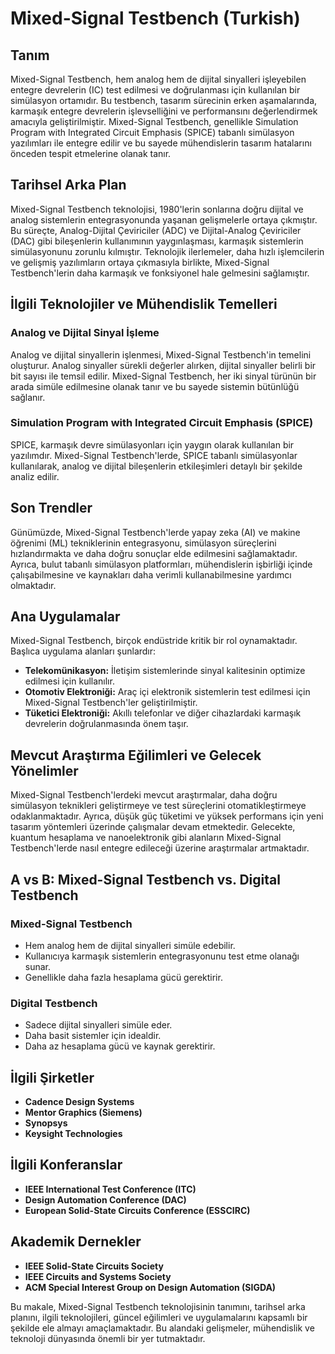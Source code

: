 # Mixed-Signal Testbench (Turkish)

## Tanım

Mixed-Signal Testbench, hem analog hem de dijital sinyalleri işleyebilen entegre devrelerin (IC) test edilmesi ve doğrulanması için kullanılan bir simülasyon ortamıdır. Bu testbench, tasarım sürecinin erken aşamalarında, karmaşık entegre devrelerin işlevselliğini ve performansını değerlendirmek amacıyla geliştirilmiştir. Mixed-Signal Testbench, genellikle Simulation Program with Integrated Circuit Emphasis (SPICE) tabanlı simülasyon yazılımları ile entegre edilir ve bu sayede mühendislerin tasarım hatalarını önceden tespit etmelerine olanak tanır.

## Tarihsel Arka Plan

Mixed-Signal Testbench teknolojisi, 1980'lerin sonlarına doğru dijital ve analog sistemlerin entegrasyonunda yaşanan gelişmelerle ortaya çıkmıştır. Bu süreçte, Analog-Dijital Çeviriciler (ADC) ve Dijital-Analog Çeviriciler (DAC) gibi bileşenlerin kullanımının yaygınlaşması, karmaşık sistemlerin simülasyonunu zorunlu kılmıştır. Teknolojik ilerlemeler, daha hızlı işlemcilerin ve gelişmiş yazılımların ortaya çıkmasıyla birlikte, Mixed-Signal Testbench'lerin daha karmaşık ve fonksiyonel hale gelmesini sağlamıştır.

## İlgili Teknolojiler ve Mühendislik Temelleri

### Analog ve Dijital Sinyal İşleme

Analog ve dijital sinyallerin işlenmesi, Mixed-Signal Testbench'in temelini oluşturur. Analog sinyaller sürekli değerler alırken, dijital sinyaller belirli bir bit sayısı ile temsil edilir. Mixed-Signal Testbench, her iki sinyal türünün bir arada simüle edilmesine olanak tanır ve bu sayede sistemin bütünlüğü sağlanır.

### Simulation Program with Integrated Circuit Emphasis (SPICE)

SPICE, karmaşık devre simülasyonları için yaygın olarak kullanılan bir yazılımdır. Mixed-Signal Testbench'lerde, SPICE tabanlı simülasyonlar kullanılarak, analog ve dijital bileşenlerin etkileşimleri detaylı bir şekilde analiz edilir.

## Son Trendler

Günümüzde, Mixed-Signal Testbench'lerde yapay zeka (AI) ve makine öğrenimi (ML) tekniklerinin entegrasyonu, simülasyon süreçlerini hızlandırmakta ve daha doğru sonuçlar elde edilmesini sağlamaktadır. Ayrıca, bulut tabanlı simülasyon platformları, mühendislerin işbirliği içinde çalışabilmesine ve kaynakları daha verimli kullanabilmesine yardımcı olmaktadır.

## Ana Uygulamalar

Mixed-Signal Testbench, birçok endüstride kritik bir rol oynamaktadır. Başlıca uygulama alanları şunlardır:

- **Telekomünikasyon:** İletişim sistemlerinde sinyal kalitesinin optimize edilmesi için kullanılır.
- **Otomotiv Elektroniği:** Araç içi elektronik sistemlerin test edilmesi için Mixed-Signal Testbench'ler geliştirilmiştir.
- **Tüketici Elektroniği:** Akıllı telefonlar ve diğer cihazlardaki karmaşık devrelerin doğrulanmasında önem taşır.

## Mevcut Araştırma Eğilimleri ve Gelecek Yönelimler

Mixed-Signal Testbench'lerdeki mevcut araştırmalar, daha doğru simülasyon teknikleri geliştirmeye ve test süreçlerini otomatikleştirmeye odaklanmaktadır. Ayrıca, düşük güç tüketimi ve yüksek performans için yeni tasarım yöntemleri üzerinde çalışmalar devam etmektedir. Gelecekte, kuantum hesaplama ve nanoelektronik gibi alanların Mixed-Signal Testbench'lerde nasıl entegre edileceği üzerine araştırmalar artmaktadır.

## A vs B: Mixed-Signal Testbench vs. Digital Testbench

### Mixed-Signal Testbench

- Hem analog hem de dijital sinyalleri simüle edebilir.
- Kullanıcıya karmaşık sistemlerin entegrasyonunu test etme olanağı sunar.
- Genellikle daha fazla hesaplama gücü gerektirir.

### Digital Testbench

- Sadece dijital sinyalleri simüle eder.
- Daha basit sistemler için idealdir.
- Daha az hesaplama gücü ve kaynak gerektirir.

## İlgili Şirketler

- **Cadence Design Systems**
- **Mentor Graphics (Siemens)**
- **Synopsys**
- **Keysight Technologies**

## İlgili Konferanslar

- **IEEE International Test Conference (ITC)**
- **Design Automation Conference (DAC)**
- **European Solid-State Circuits Conference (ESSCIRC)**

## Akademik Dernekler

- **IEEE Solid-State Circuits Society**
- **IEEE Circuits and Systems Society**
- **ACM Special Interest Group on Design Automation (SIGDA)**

Bu makale, Mixed-Signal Testbench teknolojisinin tanımını, tarihsel arka planını, ilgili teknolojileri, güncel eğilimleri ve uygulamalarını kapsamlı bir şekilde ele almayı amaçlamaktadır. Bu alandaki gelişmeler, mühendislik ve teknoloji dünyasında önemli bir yer tutmaktadır.